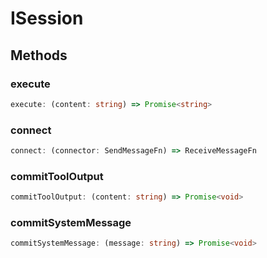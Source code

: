 # ISession

## Methods

### execute

```ts
execute: (content: string) => Promise<string>
```

### connect

```ts
connect: (connector: SendMessageFn) => ReceiveMessageFn
```

### commitToolOutput

```ts
commitToolOutput: (content: string) => Promise<void>
```

### commitSystemMessage

```ts
commitSystemMessage: (message: string) => Promise<void>
```
